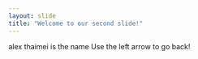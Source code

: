 ```yaml
---
layout: slide
title: "Welcome to our second slide!"
---
```

alex thaimei is the name
Use the left arrow to go back!
